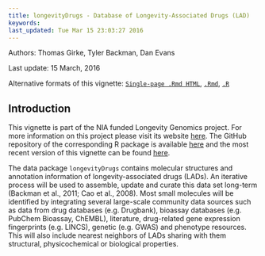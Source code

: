 ```yaml
---
title: longevityDrugs - Database of Longevity-Associated Drugs (LAD) 
keywords: 
last_updated: Tue Mar 15 23:03:27 2016
---
```

Authors: Thomas Girke, Tyler Backman, Dan Evans

Last update: 15 March, 2016 

Alternative formats of this vignette:
[`Single-page .Rmd HTML`](https://htmlpreview.github.io/?https://github.com/tgirke/longevityTools/blob/master/vignettes/longevityDrugs.html),
[`.Rmd`](https://raw.githubusercontent.com/tgirke/longevityTools/master/vignettes/longevityDrugs.Rmd),
[`.R`](https://raw.githubusercontent.com/tgirke/longevityTools/master/vignettes/longevityDrugs.R)

## Introduction 
This vignette is part of the NIA funded Longevity Genomics project. For more information on this project please visit its 
website [here](http://www.longevitygenomics.org/projects/). The GitHub repository of the corresponding R package 
is available <a href="https://github.com/tgirke/longevityTools">here</a> and the most recent version of this 
vignette can be found <a href="https://htmlpreview.github.io/?https://github.com/tgirke/longevityTools/blob/master/vignettes/longevityDrugs.html">here</a>.

The data package `longevityDrugs` contains molecular structures and annotation information
of longevity-associated drugs (LADs). An iterative process will be used to assemble, update and 
curate this data set long-term (Backman et al., 2011; Cao et al., 2008). Most small molecules will be identified by integrating several
large-scale community data sources such as data from drug databases (e.g.
Drugbank), bioassay databases (e.g. PubChem Bioassay, ChEMBL), literature,
drug-related gene expression fingerprints (e.g. LINCS), genetic (e.g. GWAS) and
phenotype resources. This will also include nearest neighbors of LADs sharing
with them structural, physicochemical or biological properties.




